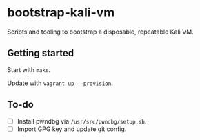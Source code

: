 bootstrap-kali-vm
=================

Scripts and tooling to bootstrap a disposable, repeatable Kali VM.

## Getting started

Start with `make`.

Update with `vagrant up --provision`.

## To-do

- [ ] Install pwndbg via `/usr/src/pwndbg/setup.sh`.
- [ ] Import GPG key and update git config.
